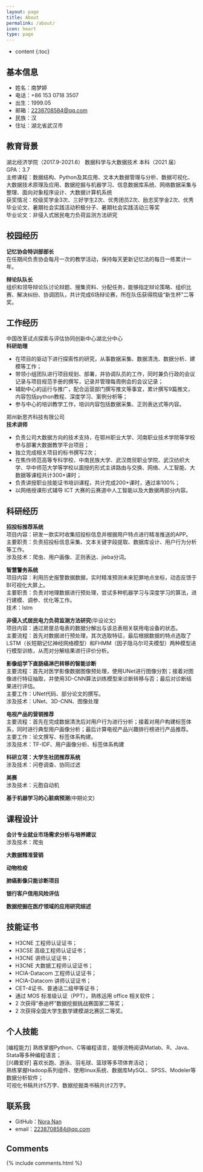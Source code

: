 ```yaml
---
layout: page
title: About
permalink: /about/
icon: heart
type: page
---
```


* content
{:toc}

## 基本信息  

* 姓名：南梦婷  
* 电话：+86 153 0718 3507  
* 出生：1999.05  
* 邮箱：2238708584@qq.com  
* 民族：汉  
* 住址：湖北省武汉市  

## 教育背景  

湖北经济学院（2017.9-2021.6） 数据科学与大数据技术 本科（2021 届）  
GPA：3.7  
主修课程：数据结构、Python及其应用、文本大数据管理与分析、数据可视化、大数据技术原理及应用、数据挖掘与机器学习、信息数据库系统、网络数据采集与整理、面向对象程序设计、大数据计算机系统  
获奖情况：校级奖学金3次、三好学生2次、优秀团员2次、励志奖学金2次、优秀毕业论文、暑期社会实践活动积极分子、暑期社会实践活动三等奖  
毕业论文：非侵入式居民电力负荷监测方法研究  

## 校园经历  

**记忆协会特训部部长**  
在任期间负责协会每月一次的教学活动，保持每天更新记忆法的每日一练累计一年。  

**辩论队队长**  
组织和领导辩论队讨论辩题、搜集资料、分配任务，能够指定辩论策略、组织比赛、解决纠纷、协调团队，共计完成6场辩论赛，所在队伍获得院级“新生杯”二等奖。  

## 工作经历  

中国改革试点探索与评估协同创新中心湖北分中心  
**科研助理**  
* 在项目的驱动下进行探索性的研究，从事数据采集、数据清洗、数据分析、建模等工作；  
* 带领小组团队进行项目规划、部署，并协调队员的工作，同时兼负行政的会议记录与项目规范手册的撰写，记录并管理每周例会的会议记录；  
* 辅助中心的运行与推广，配合运营部门撰写推文等事宜，累计撰写9篇推文，内容包括python教程、深度学习、案例分析等；  
* 参与中心的培训教学工作，培训内容包括数据采集、正则表达式等内容。  

郑州新思齐科技有限公司  
**技术讲师**  
* 负责公司大数据方向的技术支持，在鄂州职业大学、河南职业技术学院等学校参与部署大数据教学平台项目；  
* 独立完成相关项目的标书撰写2次；  
* 在焦作师范高等专科学校、中南民族大学、武汉商贸职业学院、武汉纺织大学、华中师范大学等学校以面授的形式主讲路由与交换、网络、人工智能、大数据等课程共计300+课时；  
* 负责讲授职业技能证书培训课程，共计完成200+课时，通过率100%；  
* 以网络授课形式辅导 ICT 大赛的云赛道中人工智能以及大数据两部分内容。  

## 科研经历  

**招投标推荐系统**  
项目内容：研发一款实时收集招投标信息并根据用户特点进行精准推送的APP。  
主要职责：负责招投标信息采集、文本关键字段提取、数据库设计、用户行为分析等工作。  
涉及技术：爬虫、用户画像、正则表达、jieba分词。  

**智慧警务系统**  
项目内容：利用历史报警数据数据，实时精准预测未来犯罪地点坐标，动态反馈于BI可视化大屏上。  
主要职责：负责对地理数据进行预处理，尝试多种机器学习与深度学习的算法，进行建模、调参、优化等工作。  
技术：lstm  

**非侵入式居民电力负荷监测方法研究**(毕设论文)  
项目内容：通过房屋总电表的数据分解出与该总表相关联用电设备的状态。  
主要流程：首先对数据进行预处理，其次选取特征，最后根据数据的特点选取了LSTM（长短期记忆神经网络模型）和FHMM（因子隐马尔可夫模型）两种模型进行模型训练，从而对分解结果进行评价分析。  

**影像组学下直肠癌淋巴转移的智能诊断**  
主要流程：首先对医学影像数据图像预处理，使用UNet进行图像分割；接着对图像进行特征抽取，并使用3D-CNN算法训练模型来诊断转移与否；最后对诊断结果进行评估。  
主要工作：UNet代码、部分论文的撰写。  
涉及技术：UNet、3D-CNN、图像处理  

**电视产品的营销推荐**  
主要流程：首先在完成数据清洗后对用户行为进行分析；接着对用户构建标签体系，同时进行典型用户画像分析；最后计算电视产品兴趣排行榜进行产品推荐。  
主要工作：论文撰写、标签体系构建。  
涉及技术：TF-IDF、用户画像分析、标签体系构建  

**科研立项：大学生社团推荐系统**  
涉及技术：问卷调查、协同过滤  

**美赛**  
涉及技术：元胞自动机  

**基于机器学习的心脏病预测**(中期论文)  


## 课程设计

**会计专业就业市场需求分析与培养建议**  
涉及技术：爬虫  

**大数据精准营销**  

**动物检疫**

**肺癌影像只能诊断项目**  

**银行客户信用风险评估**  

**数据挖掘在医疗领域的应用研究综述**  

## 技能证书  

* H3CNE 工程师认证证书；  
* H3CSE 高级工程师认证证书；  
* H3CNE 讲师认证证书；  
* H3CNE 大数据工程师认证证书；  
* HCIA-Datacom 工程师认证证书；  
* HCIA-Datacom 讲师认证证书；  
* CET-4证书、普通话二级甲等证书；  
* 通过 MOS 标准级认证（PPT），熟练运用 office 相关软件；  
* 2 次获得“泰迪杯”数据挖掘挑战赛国家二等奖；  
* 2 次获得全国大学生数学建模湖北赛区二等奖。  

## 个人技能  

[编程能力] 熟练掌握Python、C等编程语言，能够流畅阅读Matlab、R、Java、Stata等多种编程语言；  
[兴趣爱好] 喜欢长跑、游泳、羽毛球、篮球等多项体育活动；  
熟练掌握Hadoop系列组件、使用linux系统、数据库MySQL、SPSS、Modeler等数据分析软件；  
可视化书稿共计5万字、数据挖掘类书稿共计2万字。  


## 联系我  

* GitHub：[Nora Nan](https://github.com/Norah2)
* email：2238708584@qq.com
<div style='display: none'>
* [Weibo](http://weibo.com/3115521wh)
* [知乎](https://www.zhihu.com/people/gaohaoyang)
* [Facebook](https://www.facebook.com/gaohaoyang.water)
* [豆瓣](https://www.douban.com/people/42525035/)
* [豆瓣音乐人-浩阳的小站](https://site.douban.com/haoyangaiyinyue/) -->
</div>


## Comments

{% include comments.html %}
